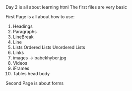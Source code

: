 Day 2 is all about learning html
The first files are very basic

First Page is all about how to use:
1. Headings
2. Paragraphs
3. LineBreak
4. Line
5. Lists
  Ordered Lists
  Unordered Lists
6. Links
7. images -> babekhyber.jpg
8. Videos
9. iFrames
10. Tables
  head
  body

Second Page is about forms
